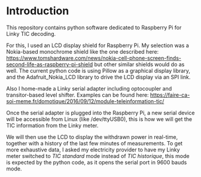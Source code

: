 # Introduction

This repository contains python software dedicated to Raspberry Pi for Linky TIC decoding.

For this, I used an LCD display shield for Raspberry Pi. My selection was a Nokia-based monochrome shield like the one described here: https://www.tomshardware.com/news/nokia-cell-phone-screen-finds-second-life-as-raspberry-pi-shield
but other similar shields would do as well. The current python code is using Pillow as a graphical display library, and the Adafruit_Nokia_LCD library to drive the LCD display via an SPI link.

Also I home-made a Linky serial adapter including optocoupler and transitor-based level shifter. Examples can be found here: https://faire-ca-soi-meme.fr/domotique/2016/09/12/module-teleinformation-tic/

Once the serial adapter is plugged into the Raspberry Pi, a new serial device will be accessible from Linux (like /dev/ttyUSB0), this is how we will get the TIC information from the Linky meter.

We will then use the LCD to display the withdrawn power in real-time, together with a history of the last few minutes of measurements. To get more exhaustive data, I asked my electricity provider to have my Linky meter switched to _TIC standard_ mode instead of _TIC historique_, this mode is expected by the python code, as it opens the serial port in 9600 bauds mode.
